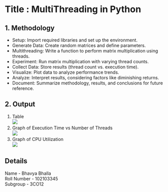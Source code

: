 # Title : MultiThreading in Python

## **1. Methodology**
<ul>
  <li> Setup: Import required libraries and set up the environment.</li>
  <li>Generate Data: Create random matrices and define parameters.</li>
  <li>Multithreading: Write a function to perform matrix multiplication using threads.</li>
  <li>Experiment: Run matrix multiplication with varying thread counts.</li>
  <li>Collect Data: Store results (thread count vs. execution time).</li>
  <li>Visualize: Plot data to analyze performance trends.</li>
  <li>Analyze: Interpret results, considering factors like diminishing returns.</li>
  <li>Document: Summarize methodology, results, and conclusions for future reference.</li>
</ul>

## **2. Output**
1. Table
   <br>
   <img src = "https://github.com/BhavyaBhalla-27/Assignment-7_Multi-Threading/assets/114859167/eb3a6cdd-19a2-403d-80e1-9e37f12263c6" />
2. Graph of Execution Time vs Number of Threads
   <br>
   <img src = "https://github.com/BhavyaBhalla-27/Assignment-7_Multi-Threading/assets/114859167/c946fda3-36e5-4bd4-a11e-188c2e0123af" />
4. Graph of CPU Utilization
   <br>
   <img src = "https://github.com/BhavyaBhalla-27/Assignment-7_Multi-Threading/assets/114859167/0ca663de-a07c-4327-966a-c703a1e55e9a" />

## **Details**
Name - Bhavya Bhalla 
<br>
Roll Number - 102103345
<br>
Subgroup - 3CO12

